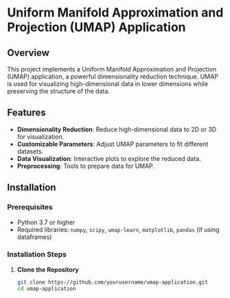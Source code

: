 # Uniform Manifold Approximation and Projection (UMAP) Application

## Overview

This project implements a Uniform Manifold Approximation and Projection (UMAP) application, a powerful dimensionality reduction technique. UMAP is used for visualizing high-dimensional data in lower dimensions while preserving the structure of the data.

## Features

- **Dimensionality Reduction**: Reduce high-dimensional data to 2D or 3D for visualization.
- **Customizable Parameters**: Adjust UMAP parameters to fit different datasets.
- **Data Visualization**: Interactive plots to explore the reduced data.
- **Preprocessing**: Tools to prepare data for UMAP.

## Installation

### Prerequisites

- Python 3.7 or higher
- Required libraries: `numpy`, `scipy`, `umap-learn`, `matplotlib`, `pandas` (if using dataframes)

### Installation Steps

1. **Clone the Repository**

   ```bash
   git clone https://github.com/yourusername/umap-application.git
   cd umap-application
